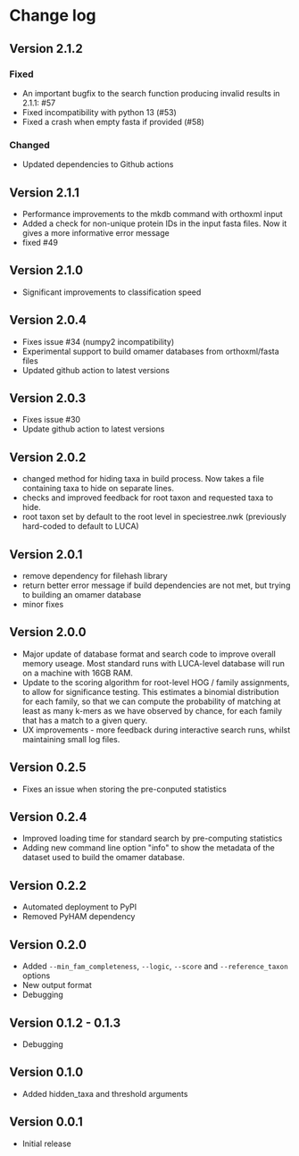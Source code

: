 
# Change log

## Version 2.1.2

### Fixed

- An important bugfix to the search function producing invalid results in 2.1.1: #57
- Fixed incompatibility with python 13 (#53) 
- Fixed a crash when empty fasta if provided (#58)


### Changed

- Updated dependencies to Github actions

## Version 2.1.1

- Performance improvements to the mkdb command with orthoxml input
- Added a check for non-unique protein IDs in the input fasta files. Now it gives a more informative error message
- fixed #49

## Version 2.1.0
- Significant improvements to classification speed 

## Version 2.0.4
- Fixes issue #34 (numpy2 incompatibility)
- Experimental support to build omamer databases from orthoxml/fasta files
- Updated github action to latest versions

## Version 2.0.3
- Fixes issue #30
- Update github action to latest versions

## Version 2.0.2
- changed method for hiding taxa in build process. Now takes a file containing taxa to hide on separate lines.
- checks and improved feedback for root taxon and requested taxa to hide.
- root taxon set by default to the root level in speciestree.nwk (previously hard-coded to default to LUCA)

## Version 2.0.1
 - remove dependency for filehash library
 - return better error message if build dependencies are not met, but trying to building an omamer database
 - minor fixes

## Version 2.0.0
 - Major update of database format and search code to improve overall memory useage. Most standard runs with LUCA-level database will run on a machine with 16GB RAM.
 - Update to the scoring algorithm for root-level HOG / family assignments, to allow for significance testing. This estimates a binomial distribution for each family, so that we can compute the probability of matching at least as many k-mers as we have observed by chance, for each family that has a match to a given query.
 - UX improvements - more feedback during interactive search runs, whilst maintaining small log files.

## Version 0.2.5
 - Fixes an issue when storing the pre-conputed statistics

## Version 0.2.4
 - Improved loading time for standard search by pre-computing statistics
 - Adding new command line option "info" to show the metadata of the 
   dataset used to build the omamer database.
   

## Version 0.2.2
 - Automated deployment to PyPI
 - Removed PyHAM dependency

## Version 0.2.0
 - Added ``--min_fam_completeness``, ``--logic``, ``--score`` and ``--reference_taxon`` options
 - New output format
 - Debugging

## Version 0.1.2 - 0.1.3
 - Debugging

## Version 0.1.0
 - Added hidden_taxa and threshold arguments

## Version 0.0.1
 - Initial release